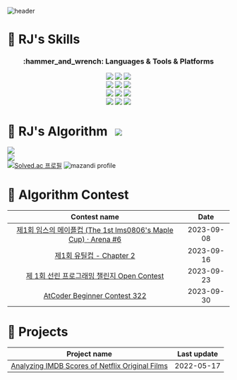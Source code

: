 ![header](https://capsule-render.vercel.app/api?type=waving&color=auto&height=300&section=header&text=Collaborative%20and%20Positive.&fontSize=63&animation=fadeIn&fontAlignY=38&fontcolor=ffffff&desc=Welcome%20to%20JunSeok's%20Github!&descAlignY=51&descAlign=78)

# 💪 RJ's Skills
<div align=center>
  <h3>:hammer_and_wrench: Languages & Tools & Platforms</h3>
  <img src="https://img.shields.io/badge/Python-3776AB?style=for-the-badge&logo=python&logoColor=white">
  <img src="https://img.shields.io/badge/Google Colab-F9AB00?style=for-the-badge&logo=Google Colab&logoColor=white">
  <img src="https://img.shields.io/badge/Pandas-150458?style=for-the-badge&logo=Pandas&logoColor=white">
  <br>
  
  <img src="https://img.shields.io/badge/Jupyter-F37626?style=for-the-badge&logo=Jupyter&logoColor=white">
  <img src="https://img.shields.io/badge/Google Cloud-4285F4?style=for-the-badge&logo=Google Cloud&logoColor=white">
  <img src="https://img.shields.io/badge/R-276DC3?style=for-the-badge&logo=R&logoColor=white">
  <br>
  
  <img src="https://img.shields.io/badge/Streamlit-FF4B4B?style=for-the-badge&logo=Streamlit&logoColor=white">
  <img src="https://img.shields.io/badge/Kaggle-20BEFF?style=for-the-badge&logo=Kaggle&logoColor=black">
  <img src="https://img.shields.io/badge/Django-092E20?style=for-the-badge&logo=Django&logoColor=white">
  <br>
  
  <img src="https://img.shields.io/badge/Amazon S3-569A31?style=for-the-badge&logo=Amazon S3&logoColor=white">
  <img src="https://img.shields.io/badge/Tensorflow-FF6F00?style=for-the-badge&logo=Tensorflow&logoColor=white">
  <img src="https://img.shields.io/badge/Selenium-43B02A?style=for-the-badge&logo=Selenium&logoColor=white">
  <br>
</div>

# 🤔 RJ's Algorithm <a href="https://injoycode.tistory.com"><img src="http://img.shields.io/badge/-My%20Algorithm%20Blog-96744E?style=flat&logo=tistory&link=https://injoycode.tistory.com" style="height : auto; margin-left : 10px; margin-right : 10px;"/></a>

<a href="https://opgc.me/#/users/rj-stony" target="_blank"><img src="https://api.opgc.me/githubs/users/rj-stony/tag/?theme=basic"/></a><br>
![](https://leetcard.jacoblin.cool/RJ-Stony?theme=dark&hide=ranking&font=patrick_hand)<br>
[![Solved.ac 프로필](http://mazassumnida.wtf/api/v2/generate_badge?boj=rj_stony)](https://solved.ac/rj_stony)
![mazandi profile](http://mazandi.herokuapp.com/api?handle=rj_stony&theme=dark)<br>

# 📖 Algorithm Contest
|Contest name|Date|
|:----:|:----:|
|[제1회 임스의 메이플컵 (The 1st lms0806's Maple Cup) · Arena #6](https://www.acmicpc.net/contest/view/1088)|2023-09-08|
|[제1회 유틸컵 - Chapter 2](https://www.acmicpc.net/contest/view/1079)|2023-09-16|
|[제 1회 선린 프로그래밍 챌린지 Open Contest](https://www.acmicpc.net/contest/view/1134)|2023-09-23|
|[AtCoder Beginner Contest 322](https://atcoder.jp/contests/abc322)|2023-09-30|

# 🌟 Projects
|Project name|Last update|
|:----:|:----:|
|[Analyzing IMDB Scores of Netflix Original Films](https://github.com/RJ-Stony/Machine_Learning_Project/blob/main/(%ED%94%84%EB%A1%9C%EC%A0%9D%ED%8A%B8)%20Netflix_Original_Films%EC%9D%98_IMDB_Scores_%EB%B6%84%EC%84%9D%ED%95%98%EA%B8%B0.ipynb)|2022-05-17|


<!--
**RJ-Stony/RJ-Stony** is a ✨ _special_ ✨ repository because its `README.md` (this file) appears on your GitHub profile.

Here are some ideas to get you started:

- 🔭 I’m currently working on ...
- 🌱 I’m currently learning ...
- 👯 I’m looking to collaborate on ...
- 🤔 I’m looking for help with ...
- 💬 Ask me about ...
- 📫 How to reach me: ...
- 😄 Pronouns: ...
- ⚡ Fun fact: ...
-->
